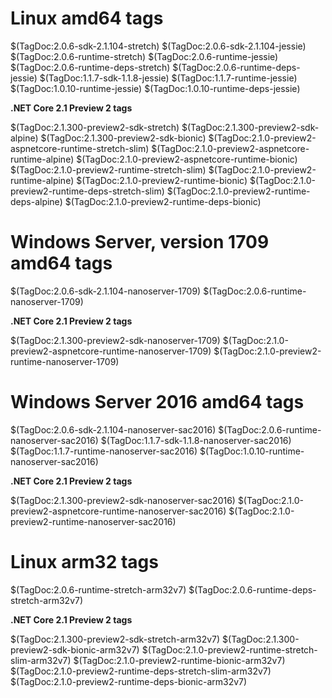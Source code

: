# Linux amd64 tags

$(TagDoc:2.0.6-sdk-2.1.104-stretch)
$(TagDoc:2.0.6-sdk-2.1.104-jessie)
$(TagDoc:2.0.6-runtime-stretch)
$(TagDoc:2.0.6-runtime-jessie)
$(TagDoc:2.0.6-runtime-deps-stretch)
$(TagDoc:2.0.6-runtime-deps-jessie)
$(TagDoc:1.1.7-sdk-1.1.8-jessie)
$(TagDoc:1.1.7-runtime-jessie)
$(TagDoc:1.0.10-runtime-jessie)
$(TagDoc:1.0.10-runtime-deps-jessie)

**.NET Core 2.1 Preview 2 tags**

$(TagDoc:2.1.300-preview2-sdk-stretch)
$(TagDoc:2.1.300-preview2-sdk-alpine)
$(TagDoc:2.1.300-preview2-sdk-bionic)
$(TagDoc:2.1.0-preview2-aspnetcore-runtime-stretch-slim)
$(TagDoc:2.1.0-preview2-aspnetcore-runtime-alpine)
$(TagDoc:2.1.0-preview2-aspnetcore-runtime-bionic)
$(TagDoc:2.1.0-preview2-runtime-stretch-slim)
$(TagDoc:2.1.0-preview2-runtime-alpine)
$(TagDoc:2.1.0-preview2-runtime-bionic)
$(TagDoc:2.1.0-preview2-runtime-deps-stretch-slim)
$(TagDoc:2.1.0-preview2-runtime-deps-alpine)
$(TagDoc:2.1.0-preview2-runtime-deps-bionic)

# Windows Server, version 1709 amd64 tags

$(TagDoc:2.0.6-sdk-2.1.104-nanoserver-1709)
$(TagDoc:2.0.6-runtime-nanoserver-1709)

**.NET Core 2.1 Preview 2 tags**

$(TagDoc:2.1.300-preview2-sdk-nanoserver-1709)
$(TagDoc:2.1.0-preview2-aspnetcore-runtime-nanoserver-1709)
$(TagDoc:2.1.0-preview2-runtime-nanoserver-1709)

# Windows Server 2016 amd64 tags

$(TagDoc:2.0.6-sdk-2.1.104-nanoserver-sac2016)
$(TagDoc:2.0.6-runtime-nanoserver-sac2016)
$(TagDoc:1.1.7-sdk-1.1.8-nanoserver-sac2016)
$(TagDoc:1.1.7-runtime-nanoserver-sac2016)
$(TagDoc:1.0.10-runtime-nanoserver-sac2016)

**.NET Core 2.1 Preview 2 tags**

$(TagDoc:2.1.300-preview2-sdk-nanoserver-sac2016)
$(TagDoc:2.1.0-preview2-aspnetcore-runtime-nanoserver-sac2016)
$(TagDoc:2.1.0-preview2-runtime-nanoserver-sac2016)

# Linux arm32 tags

$(TagDoc:2.0.6-runtime-stretch-arm32v7)
$(TagDoc:2.0.6-runtime-deps-stretch-arm32v7)

**.NET Core 2.1 Preview 2 tags**

$(TagDoc:2.1.300-preview2-sdk-stretch-arm32v7)
$(TagDoc:2.1.300-preview2-sdk-bionic-arm32v7)
$(TagDoc:2.1.0-preview2-runtime-stretch-slim-arm32v7)
$(TagDoc:2.1.0-preview2-runtime-bionic-arm32v7)
$(TagDoc:2.1.0-preview2-runtime-deps-stretch-slim-arm32v7)
$(TagDoc:2.1.0-preview2-runtime-deps-bionic-arm32v7)

